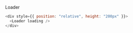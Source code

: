 Loader

```js
<div style={{ position: "relative", height: "200px" }}>
  <Loader loading />
</div>
```
